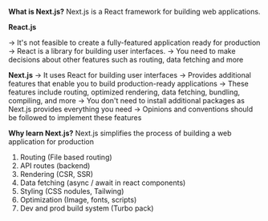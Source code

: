 **What is Next.js?**
Next.js is a React framework for building web applications.

**React.js**

-> It's not feasible to create a fully-featured application ready for production
-> React is a library for building user interfaces.
-> You need to make decisions about other features such as routing, data fetching
and more

**Next.js**
→ It uses React for building user interfaces
→ Provides additional features that enable you to build production-ready applications
→ These features include routing, optimized rendering, data fetching, bundling,
compiling, and more
→ You don't need to install additional packages as Next.js provides everything you
need
→ Opinions and conventions should be followed to implement these features

**Why learn Next.js?**
Next.js simplifies the process of building a web application for production

1. Routing (File based routing)
2. API routes (backend)
3. Rendering (CSR, SSR)
4. Data fetching (async / await in react components)
5. Styling (CSS nodules, Tailwing)
6. Optimization (Image, fonts, scripts)
7. Dev and prod build system (Turbo pack)
